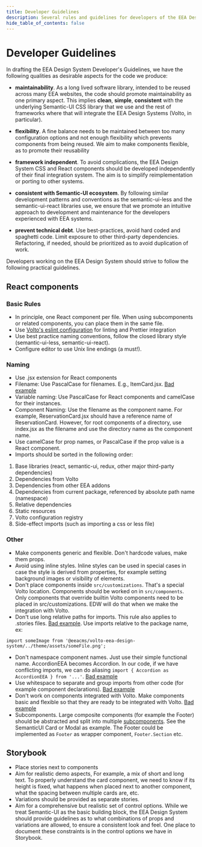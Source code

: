 ```yaml
---
title: Developer Guidelines
description: Several rules and guidelines for developers of the EEA Design System
hide_table_of_contents: false
---
```


# Developer Guidelines

In drafting the EEA Design System Developer's Guidelines, we have the following
qualities as desirable aspects for the code we produce:

- **maintainability**. As a long lived software library, intended to be reused
  across many EEA websites, the code should promote maintainability as one
  primary aspect. This implies **clean**, **simple**, **consistent** with the
  underlying Semantic-UI CSS library that we use and the rest of frameworks
  where that will integrate the EEA Design Systems (Volto, in particular).

- **flexibility**. A fine balance needs to be maintained between too many
  configuration options and not enough flexibility which prevents components
  from being reused. We aim to make components flexible, as to promote their
  reusability

- **framework independent**. To avoid complications, the EEA Design System CSS
  and React components should be developed independently of their final
  integration system. The aim is to simplify reimplementation or porting to
  other systems.

- **consistent with Semantic-UI ecosystem**. By following similar development
  patterns and conventions as the semantic-ui-less and the semantic-ui-react
  libraries use, we ensure that we promote an intuitive approach to development
  and maintenance for the developers experienced with EEA systems.

- **prevent technical debt**. Use best-practices, avoid hard coded and
  spaghetti code. Limit exposure to other third-party dependencies.
  Refactoring, if needed, should be prioritized as to avoid duplication of
  work.

Developers working on the EEA Design System should strive to follow the
following practical guidelines.

## React components

### Basic Rules

- In principle, one React component per file. When using subcomponents or
  related components, you can place them in the same file.
- Use [Volto's eslint
  configuration](https://github.com/plone/volto/blob/master/.eslintrc) for
  linting and Prettier integration
- Use best practice naming conventions, follow the closed library style
  (semantic-ui-less, semantic-ui-react).
- Configure editor to use Unix line endings (a must!).

### Naming

- Use .jsx extension for React components
- Filename: Use PascalCase for filenames. E.g., ItemCard.jsx. [Bad example][2]
- Variable naming: Use PascalCase for React components and camelCase for their
  instances.
- Component Naming: Use the filename as the component name. For example,
  ReservationCard.jsx should have a reference name of ReservationCard. However,
  for root components of a directory, use index.jsx as the filename and use the
  directory name as the component name.
- Use camelCase for prop names, or PascalCase if the prop value is a React component.
- Imports should be sorted in the following order:

1. Base libraries (react, semantic-ui, redux, other major third-party
   dependencies)
2. Dependencies from Volto
2. Dependencies from other EEA addons
3. Dependencies from current package, referenced by absolute path name
   (namespace)
4. Relative dependencies
5. Static resources
6. Volto configuration registry
5. Side-effect imports (such as importing a css or less file)


### Other

- Make components generic and flexible. Don't hardcode values, make them props.
- Avoid using inline styles. Inline styles can be used in special cases in case
  the style is derived from properties, for example setting background images
  or visibility of elements.
- Don't place components inside `src/customizations`. That's a special Volto
  location. Components should be worked on in `src/components`. Only components
  that override builtin Volto components need to be placed in
  src/customizations. EDW will do that when we make the integration with Volto.
- Don't use long relative paths for imports. This rule also applies to .stories
  files. [Bad example][1].
  Use imports relative to the package name, ex:

```
import someImage from '@eeacms/volto-eea-design-system/../theme/assets/someFile.png';
```

- Don't namespace component names. Just use their simple functional name.
  AccordionEEA becomes Accordion. In our code, if we have conflicting imports,
  we can do aliasing `import { Accordion as AccordionEEA } from '...'`.
  [Bad example][3]
- Use whitespace to separate and group imports from other code (for example
  component declarations). [Bad example][4]
- Don't work on components integrated with Volto. Make components basic and
  flexible so that they are ready to be integrated with Volto. [Bad example][5]
- Subcomponents. Large composite components (for example the Footer) should be
  abstracted and split into multiple
  [subcomponents](https://react.semantic-ui.com/#sub-components). See the
  SemanticUI Card or Modal as example. The Footer could be implemented as
  `Footer` as wrapper component, `Footer.Section` etc.

## Storybook

- Place stories next to components
- Aim for realistic demo aspects, For example, a mix
  of short and long text. To properly understand the card component, we need to
  know if its height is fixed, what happens when placed next to another
  component, what the spacing between multiple cards are, etc.
- Variations should be provided as separate stories.
- Aim for a comprehensive but realistic set of control options. While we treat
  Semantic-UI as the basic building block, the EEA Design System should provide
  guidelines as to what combinations of props and variations are allowed,
  to ensure a consistent look and feel. One place to document these constraints
  is in the control options we have in Storybook.

##

[1]: https://github.com/eea/volto-eea-design-system/blob/40f78e362ca607ef3893fff3d03c8ed1b4447c11/src/customizations/components/theme/Logo/Logo.jsx#L13
[2]: https://github.com/eea/volto-eea-design-system/blob/40f78e362ca607ef3893fff3d03c8ed1b4447c11/src/customizations/components/theme/Footer/theme-sites.js
[3]: https://github.com/eea/volto-eea-design-system/blob/40f78e362ca607ef3893fff3d03c8ed1b4447c11/src/customizations/components/theme/Accordion/Accordion.js#L4
[4]: https://github.com/eea/volto-eea-design-system/blob/40f78e362ca607ef3893fff3d03c8ed1b4447c11/src/customizations/components/theme/Comment/Comment.js#L3-L4
[5]: https://github.com/eea/volto-eea-design-system/blob/40f78e362ca607ef3893fff3d03c8ed1b4447c11/src/customizations/components/theme/Navigation/Navigation.jsx
